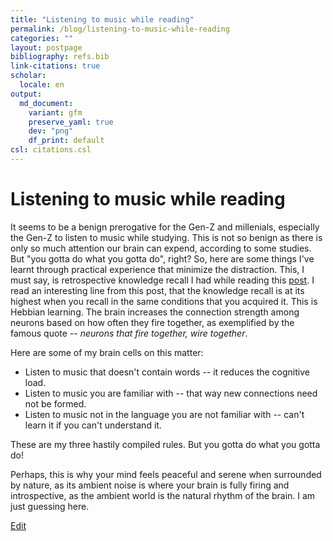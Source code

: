 ```yaml
---
title: "Listening to music while reading"
permalink: /blog/listening-to-music-while-reading
categories: ""
layout: postpage
bibliography: refs.bib
link-citations: true
scholar:
  locale: en
output:
  md_document:
    variant: gfm
    preserve_yaml: true
    dev: "png"
    df_print: default
csl: citations.csl
---
```

  
# Listening to music while reading

It seems to be a benign prerogative for the Gen-Z and millenials, especially the Gen-Z to listen to music while
studying. This is not so benign as there is only so much attention our brain can expend, according to some studies. But "you gotta do what you gotta do", right? So, here are
some things I've learnt through practical experience that minimize the distraction. This, I must say, is retrospective
knowledge recall I had while reading this [post](https://liberalarts.tamu.edu/blog/2021/03/10/does-listening-to-music-really-help-you-study/). I read an interesting line from this post, that the knowledge recall is at its highest when you recall in the same conditions that you acquired it. This is Hebbian learning. The brain increases the connection strength among neurons based on how often they fire together, as exemplified by the famous quote -- _neurons that fire together, wire together_. 

Here are some of my brain cells on this matter:

- Listen to music that doesn't contain words -- it reduces the cognitive load. 
- Listen to music you are familiar with -- that way new connections need not be formed. 
- Listen to music not in the language you are not familiar with -- can't learn it if you can't understand it.


These are my three hastily compiled rules. But you gotta do what you gotta do!

Perhaps, this is why your mind feels peaceful and serene when surrounded by nature, as its ambient noise is where your
brain is fully firing and introspective, as the ambient world is the natural rhythm of the brain. I am just guessing
here. 

[Edit](https://github.com/rajiv256/rajiv256.github.io/edit/main/_posts/2025-05-13-listening-to-music-while-reading.md)
